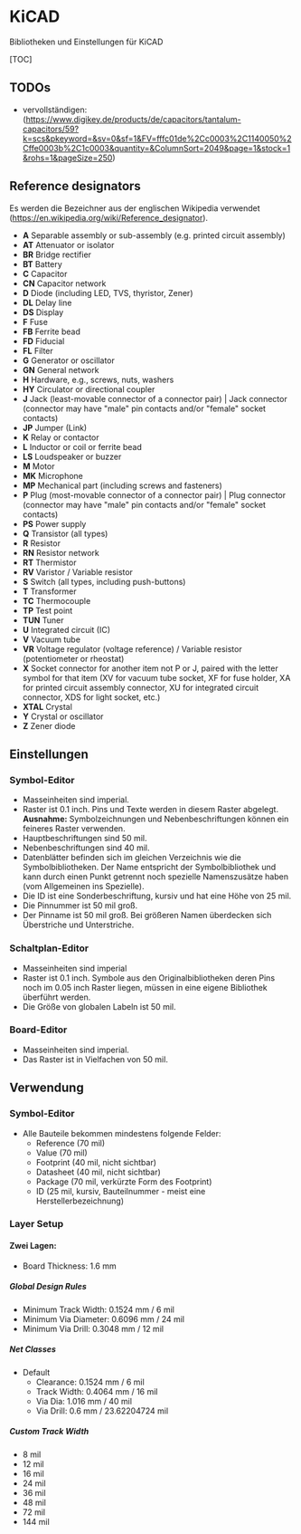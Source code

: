 # KiCAD

Bibliotheken und Einstellungen für KiCAD

[TOC]

## TODOs
- vervollständigen: (https://www.digikey.de/products/de/capacitors/tantalum-capacitors/59?k=scs&pkeyword=&sv=0&sf=1&FV=fffc01de%2Cc0003%2C1140050%2Cffe0003b%2C1c0003&quantity=&ColumnSort=2049&page=1&stock=1&rohs=1&pageSize=250)

## Reference designators
Es werden die Bezeichner aus der englischen Wikipedia verwendet (https://en.wikipedia.org/wiki/Reference_designator).
- **A**	Separable assembly or sub-assembly (e.g. printed circuit assembly)
- **AT**	Attenuator or isolator
- **BR**	Bridge rectifier
- **BT**	Battery
- **C**		Capacitor
- **CN**	Capacitor network
- **D**		Diode (including LED, TVS, thyristor, Zener)
- **DL**	Delay line
- **DS**	Display
- **F**		Fuse
- **FB**	Ferrite bead
- **FD**	Fiducial
- **FL**	Filter
- **G**		Generator or oscillator
- **GN**	General network
- **H**		Hardware, e.g., screws, nuts, washers
- **HY**	Circulator or directional coupler
- **J**		Jack (least-movable connector of a connector pair) | Jack connector (connector may have "male" pin contacts and/or "female" socket contacts)
- **JP**	Jumper (Link)
- **K**	Relay or contactor
- **L**	Inductor or coil or ferrite bead
- **LS**	Loudspeaker or buzzer
- **M**	Motor
- **MK**	Microphone
- **MP**	Mechanical part (including screws and fasteners)
- **P**	Plug (most-movable connector of a connector pair) | Plug connector (connector may have "male" pin contacts and/or "female" socket contacts)
- **PS**	Power supply
- **Q**	Transistor (all types)
- **R**	Resistor
- **RN**	Resistor network
- **RT**	Thermistor
- **RV**	Varistor / Variable resistor
- **S**	Switch (all types, including push-buttons)
- **T**	Transformer
- **TC**	Thermocouple
- **TP**	Test point
- **TUN**	Tuner
- **U**	Integrated circuit (IC)
- **V**	Vacuum tube
- **VR**	Voltage regulator (voltage reference) / Variable resistor (potentiometer or rheostat)
- **X**	Socket connector for another item not P or J, paired with the letter symbol for that item (XV for vacuum tube socket, XF for fuse holder, XA for printed circuit assembly connector, XU for integrated circuit connector, XDS for light socket, etc.)
- **XTAL**	Crystal
- **Y**	Crystal or oscillator
- **Z**	Zener diode

## Einstellungen
### Symbol-Editor
- Masseinheiten sind imperial.
- Raster ist 0.1 inch. Pins und Texte werden in diesem Raster abgelegt. **Ausnahme:** Symbolzeichnungen und Nebenbeschriftungen können ein feineres Raster verwenden.
- Hauptbeschriftungen sind 50 mil.
- Nebenbeschriftungen sind 40 mil.
- Datenblätter befinden sich im gleichen Verzeichnis wie die Symbolbibliotheken. Der Name entspricht der Symbolbibliothek und kann durch einen Punkt getrennt noch spezielle Namenszusätze haben (vom Allgemeinen ins Spezielle).
- Die ID ist eine Sonderbeschriftung, kursiv und hat eine Höhe von 25 mil.
- Die Pinnummer ist 50 mil groß.
- Der Pinname ist 50 mil groß. Bei größeren Namen überdecken sich Überstriche und Unterstriche.

### Schaltplan-Editor
- Masseinheiten sind imperial
- Raster ist 0.1 inch. Symbole aus den Originalbibliotheken deren Pins noch im 0.05 inch Raster liegen, müssen in eine eigene Bibliothek überführt werden.
- Die Größe von globalen Labeln ist 50 mil.

### Board-Editor
- Masseinheiten sind imperial.
- Das Raster ist in Vielfachen von 50 mil.

## Verwendung
### Symbol-Editor
- Alle Bauteile bekommen mindestens folgende Felder:
	- Reference (70 mil)
	- Value (70 mil)
	- Footprint (40 mil, nicht sichtbar)
	- Datasheet (40 mil, nicht sichtbar)
	- Package (70 mil, verkürzte Form des Footprint)
	- ID (25 mil, kursiv, Bauteilnummer - meist eine Herstellerbezeichnung)
	
### Layer Setup
#### Zwei Lagen:
- Board Thickness: 1.6 mm

##### Global Design Rules
- Minimum Track Width: 0.1524 mm / 6 mil
- Minimum Via Diameter: 0.6096 mm / 24 mil
- Minimum Via Drill: 0.3048 mm / 12 mil

##### Net Classes
- Default
	- Clearance: 0.1524 mm / 6 mil
	- Track Width: 0.4064 mm / 16 mil
	- Via Dia: 1.016 mm / 40 mil
	- Via Drill: 0.6 mm / 23.62204724 mil

##### Custom Track Width
- 8 mil
- 12 mil
- 16 mil
- 24 mil
- 36 mil
- 48 mil
- 72 mil
- 144 mil